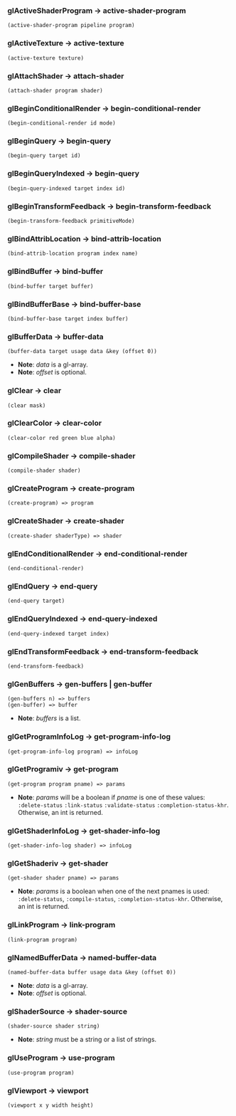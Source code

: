 
### glActiveShaderProgram -> active-shader-program

```
(active-shader-program pipeline program)
```

### glActiveTexture -> active-texture

```
(active-texture texture)
```

### glAttachShader -> attach-shader

```
(attach-shader program shader)
```

### glBeginConditionalRender -> begin-conditional-render

```
(begin-conditional-render id mode)
```

### glBeginQuery -> begin-query

```
(begin-query target id)
```

### glBeginQueryIndexed -> begin-query

```
(begin-query-indexed target index id)
```

### glBeginTransformFeedback -> begin-transform-feedback

```
(begin-transform-feedback primitiveMode)
```

### glBindAttribLocation -> bind-attrib-location

```
(bind-attrib-location program index name)
```

### glBindBuffer -> bind-buffer

```
(bind-buffer target buffer)
```

### glBindBufferBase -> bind-buffer-base

```
(bind-buffer-base target index buffer)
```

### glBufferData -> buffer-data

```
(buffer-data target usage data &key (offset 0))
```

* **Note**: *data* is a gl-array.
* **Note**: *offset* is optional.



### glClear -> clear

```
(clear mask)
```

### glClearColor -> clear-color

```
(clear-color red green blue alpha)
```

### glCompileShader -> compile-shader

```
(compile-shader shader)
```

### glCreateProgram -> create-program

```
(create-program) => program
```

### glCreateShader -> create-shader

```
(create-shader shaderType) => shader
```

### glEndConditionalRender -> end-conditional-render

```
(end-conditional-render)
```

### glEndQuery -> end-query

```
(end-query target)
```

### glEndQueryIndexed -> end-query-indexed

```
(end-query-indexed target index)
```

### glEndTransformFeedback -> end-transform-feedback

```
(end-transform-feedback)
```

### glGenBuffers -> gen-buffers | gen-buffer

```
(gen-buffers n) => buffers
(gen-buffer) => buffer
```

* **Note**: *buffers* is a list.

### glGetProgramInfoLog -> get-program-info-log

```
(get-program-info-log program) => infoLog
```

### glGetProgramiv -> get-program

```
(get-program program pname) => params
```

* **Note**: *params* will be a boolean if *pname* is one of these values: `:delete-status` `:link-status` `:validate-status` `:completion-status-khr`. Otherwise, an int is returned.

### glGetShaderInfoLog -> get-shader-info-log

```
(get-shader-info-log shader) => infoLog
```

### glGetShaderiv -> get-shader

```
(get-shader shader pname) => params
```

* **Note**: *params* is a boolean when one of the next pnames is used: `:delete-status`, `:compile-status`, `:completion-status-khr`. Otherwise, an int is returned.

### glLinkProgram -> link-program

```
(link-program program)
```

### glNamedBufferData -> named-buffer-data

```
(named-buffer-data buffer usage data &key (offset 0))
```

* **Note**: *data* is a gl-array.
* **Note**: *offset* is optional.

### glShaderSource -> shader-source

```
(shader-source shader string)
```

* **Note**: *string* must be a string or a list of strings.

### glUseProgram -> use-program

```
(use-program program)
```

### glViewport -> viewport

```
(viewport x y width height)
```
